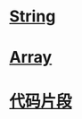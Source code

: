 
# [String](前端/js/String/index.md)

# [Array](前端/js/Array/index.md)

# [代码片段](前端/js/代码片段/README.md)
